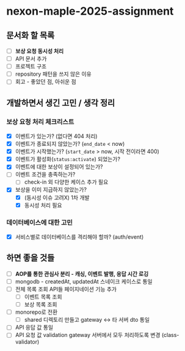 # nexon-maple-2025-assignment

## 문서화 할 목록

- [ ] **보상 요청 동시성 처리**
- [ ] API 문서 추가
- [ ] 프로젝트 구조
- [ ] repository 패턴을 쓰지 않은 이유
- [ ] 회고 - 좋았던 점, 아쉬운 점

## 개발하면서 생긴 고민 / 생각 정리

### 보상 요청 처리 체크리스트

- [x] 이벤트가 있는가? (없다면 404 처리)
- [x] 이벤트가 종료되지 않았는가? (`end_date` < now)
- [x] 이벤트가 시작했는가? (`start_date` > now, 시작 전이라면 400)
- [x] 이벤트가 활성화(`status:activate`) 되었는가? 
- [x] 이벤트에 대한 보상이 설정되어 있는가?
- [ ] 이벤트 조건을 충족하는가?
  - [ ] check-in 외 다양한 케이스 추가 필요
- [x] 보상을 이미 지급하지 않았는가?
  - [x] (동시성 이슈 고려X) 1차 개발 
  - [x] 동시성 처리 필요

### 데이터베이스에 대한 고민

- [x] 서비스별로 데이터베이스를 격리해야 할까? (auth/event)

## 하면 좋을 것들

- [ ] **AOP를 통한 관심사 분리 - 캐싱, 이벤트 발행, 응답 시간 로깅**
- [ ] mongodb - createdAt, updatedAt 스네이크 케이스로 통일
- [ ] 전체 목록 조회 API들 페이지네이션 기능 추가
  - [ ] 이벤트 목록 조회
  - [ ] 보상 목록 조회
- [ ] monorepo로 전환
  - [ ] shared 디렉토리 만들고 gateway <-> 타 서버 dto 통일
- [ ] API 응답 값 통일
- [ ] API 요청 값 validation gateway 서버에서 모두 처리하도록 변경 (class-validator)
